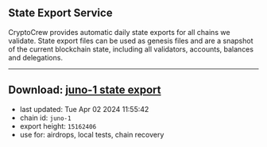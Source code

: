 ## State Export Service
CryptoCrew provides automatic daily state exports for all chains we validate. State export files can be used as genesis files and are a snapshot of the current blockchain state, including all validators, accounts, balances and delegations.

---
**Download: [juno-1 state export](https://dl-eu2.ccvalidators.com/SERVICE/juno/juno-1_export_15162406.json)**
---

- last updated: Tue Apr 02 2024 11:55:42
- chain id: `juno-1`
- export height: `15162406`
- use for: airdrops, local tests, chain recovery
